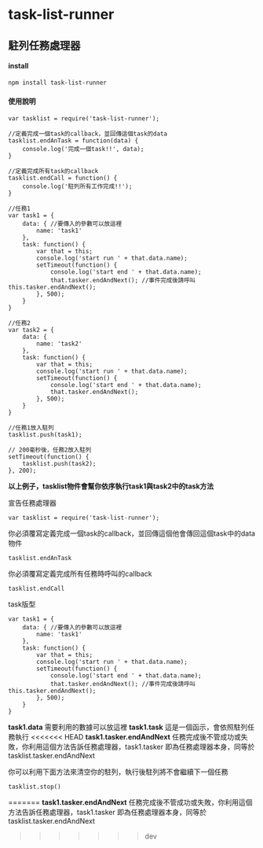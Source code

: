 # task-list-runner

## 駐列任務處理器

#### install

```bash
npm install task-list-runner
```

#### 使用說明

```
var tasklist = require('task-list-runner');

//定義完成一個task的callback，並回傳這個task的data
tasklist.endAnTask = function(data) {
    console.log('完成一個task!!', data);
}

//定義完成所有task的callback
tasklist.endCall = function() {
    console.log('駐列所有工作完成!!');
}

//任務1
var task1 = {
    data: { //要傳入的參數可以放這裡
        name: 'task1'
    },
    task: function() {
        var that = this;
        console.log('start run ' + that.data.name);
        setTimeout(function() {
            console.log('start end ' + that.data.name);
            that.tasker.endAndNext(); //事件完成後請呼叫 this.tasker.endAndNext();
        }, 500);
    }
}

//任務2
var task2 = {
    data: {
        name: 'task2'
    },
    task: function() {
        var that = this;
        console.log('start run ' + that.data.name);
        setTimeout(function() {
            console.log('start end ' + that.data.name);
            that.tasker.endAndNext();
        }, 500);
    }
}

//任務1放入駐列
tasklist.push(task1);

// 200毫秒後，任務2放入駐列
setTimeout(function() {
    tasklist.push(task2);
}, 200);

```

**以上例子，tasklist物件會幫你依序執行task1與task2中的task方法**

宣告任務處理器
```
var tasklist = require('task-list-runner');
```

你必須覆寫定義完成一個task的callback，並回傳這個他會傳回這個task中的data物件
```
tasklist.endAnTask
```

你必須覆寫定義完成所有任務時呼叫的callback
```
tasklist.endCall
```

task版型
```
var task1 = {
    data: { //要傳入的參數可以放這裡
        name: 'task1'
    },
    task: function() {
        var that = this;
        console.log('start run ' + that.data.name);
        setTimeout(function() {
            console.log('start end ' + that.data.name);
            that.tasker.endAndNext(); //事件完成後請呼叫             this.tasker.endAndNext();
        }, 500);
    }
}
```
**task1.data** 需要利用的數據可以放這裡
**task1.task** 這是一個函示，會依照駐列任務執行
<<<<<<< HEAD
**task1.tasker.endAndNext** 任務完成後不管成功或失敗，你利用這個方法告訴任務處理器，task1.tasker 即為任務處理器本身，同等於 tasklist.tasker.endAndNext

你可以利用下面方法來清空你的駐列，執行後駐列將不會繼續下一個任務
```
tasklist.stop()
```
=======
**task1.tasker.endAndNext** 任務完成後不管成功或失敗，你利用這個方法告訴任務處理器，task1.tasker 即為任務處理器本身，同等於 tasklist.tasker.endAndNext
>>>>>>> dev
